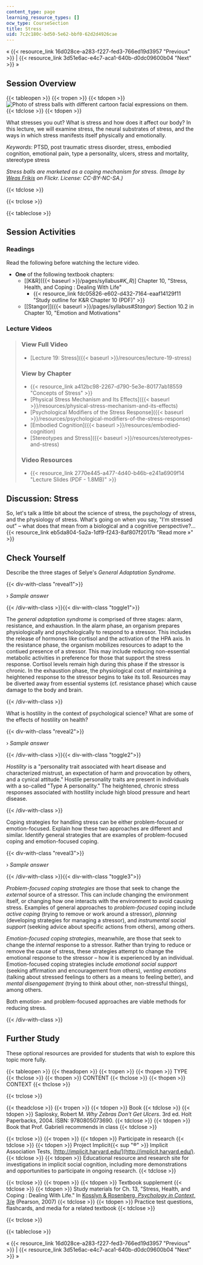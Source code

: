 ```yaml
---
content_type: page
learning_resource_types: []
ocw_type: CourseSection
title: Stress
uid: 7c2c180c-bd50-5e62-bbf0-62d2d4926cae
---
```


« {{< resource_link 16d028ce-a283-f227-fed3-766ed19d3957 "Previous" >}} | {{< resource_link 3d51e6ac-e4c7-aca1-640b-d0dc09600b04 "Next" >}} »

Session Overview
----------------

{{< tableopen >}}
{{< tropen >}}
{{< tdopen >}}
![Photo of stress balls with different cartoon facial expressions on them.](/courses/brain-and-cognitive-sciences/9-00sc-introduction-to-psychology-fall-2011/stress/lec19_chp.jpg)
{{< tdclose >}}
{{< tdopen >}}


What stresses you out? What is stress and how does it affect our body? In this lecture, we will examine stress, the neural substrates of stress, and the ways in which stress manifests itself physically and emotionally.

_Keywords_: PTSD, post traumatic stress disorder, stress, embodied cognition, emotional pain, type a personality, ulcers, stress and mortality, stereotype stress

_Stress balls are marketed as a coping mechanism for stress. (Image by [Weas Frikis](http://www.flickr.com/photos/weasfrikis/) on Flickr. License: CC-BY-NC-SA.)_


{{< tdclose >}}

{{< trclose >}}

{{< tableclose >}}

Session Activities
------------------

### Readings

Read the following before watching the lecture video.

*   **One** of the following textbook chapters:
    *   \[[K&R]({{< baseurl >}}/pages/syllabus#_K_R_)\] Chapter 10, "Stress, Health, and Coping : Dealing With Life"
        *   {{< resource_link fdc05826-e602-d432-7164-eaaf14129f11 "Study outline for K&R Chapter 10 (PDF)" >}}
    *   [\[Stangor\]]({{< baseurl >}}/pages/syllabus#_Stangor_) Section 10.2 in Chapter 10, "Emotion and Motivations"

### Lecture Videos

> ### View Full Video
> 
> *   [Lecture 19: Stress]({{< baseurl >}}/resources/lecture-19-stress)
> 
> ### View by Chapter
> 
> *   {{< resource_link a412bc98-2267-d790-5e3e-80177ab18559 "Concepts of Stress" >}}
> *   [Physical Stress Mechanism and Its Effects]({{< baseurl >}}/resources/physical-stress-mechanism-and-its-effects)
> *   [Psychological Modifiers of the Stress Response]({{< baseurl >}}/resources/psychological-modifiers-of-the-stress-response)
> *   [Embodied Cognition]({{< baseurl >}}/resources/embodied-cognition)
> *   [Stereotypes and Stress]({{< baseurl >}}/resources/stereotypes-and-stress)
> 
> ### Video Resources
> 
> *   {{< resource_link 2770e445-a477-4d40-b46b-e241a6909f14 "Lecture Slides (PDF - 1.8MB)" >}}

Discussion: Stress
------------------

So, let's talk a little bit about the science of stress, the psychology of stress, and the physiology of stress. What's going on when you say, "I'm stressed out" – what does that mean from a biological and a cognitive perspective?… {{< resource_link eb5da804-5a2a-1df9-f243-8af807f2017b "Read more »" >}}

Check Yourself
--------------

Describe the three stages of Selye's _General Adaptation Syndrome_.

{{< div-with-class "reveal1">}}

› _Sample answer_

{{< /div-with-class >}}{{< div-with-class "toggle1">}}

The _general adaptation syndrome_ is comprised of three stages: alarm, resistance, and exhaustion. In the alarm phase, an organism prepares physiologically and psychologically to respond to a stressor. This includes the release of hormones like cortisol and the activation of the HPA axis. In the resistance phase, the organism mobilizes resources to adapt to the contiued presence of a stressor. This may include reducing non-essential metabolic activities in preference for those that support the stress response. Cortisol levels remain high during this phase if the stressor is chronic. In the exhaustion phase, the physiological cost of maintaining a heightened response to the stressor begins to take its toll. Resources may be diverted away from essential systems (cf. resistance phase) which cause damage to the body and brain.

{{< /div-with-class >}}

What is hostility in the context of psychological science? What are some of the effects of hostility on health?

{{< div-with-class "reveal2">}}

› _Sample answer_

{{< /div-with-class >}}{{< div-with-class "toggle2">}}

_Hostility_ is a "personality trait associated with heart disease and characterized mistrust, an expectation of harm and provocation by others, and a cynical attitude." Hostile personality traits are present in individuals with a so-called "Type A personality." The heightened, chronic stress responses associated with hostility include high blood pressure and heart disease.

{{< /div-with-class >}}

Coping strategies for handling stress can be either problem-focused or emotion-focused. Explain how these two approaches are different and similar. Identify general strategies that are examples of problem-focused coping and emotion-focused coping.

{{< div-with-class "reveal3">}}

› _Sample answer_

{{< /div-with-class >}}{{< div-with-class "toggle3">}}

_Problem-focused coping strategies_ are those that seek to change the _external_ source of a stressor. This can include changing the environment itself, or changing how one interacts with the environment to avoid causing stress. Examples of general approaches to _problem-focused_ coping include _active coping_ (trying to remove or work around a stressor), _planning_ (developing strategies for managing a stressor), and _instrumental social support_ (seeking advice about specific actions from others), among others.

_Emotion-focused coping strategies_, meanwhile, are those that seek to change the _internal_ response to a stressor. Rather than trying to reduce or remove the cause of stress, these strategies attempt to change the emotional response to the stressor – how it is experienced by an individual. Emotion-focused coping strategies include _emotional social support_ (seeking affirmation and encouragement from others), _venting emotions_ (talking about stressed feelings to others as a means to feeling better), and _mental disengagement_ (trying to think about other, non-stressful things), among others.

Both emotion- and problem-focused approaches are viable methods for reducing stress.

{{< /div-with-class >}}

Further Study
-------------

These optional resources are provided for students that wish to explore this topic more fully.

{{< tableopen >}}
{{< theadopen >}}
{{< tropen >}}
{{< thopen >}}
TYPE
{{< thclose >}}
{{< thopen >}}
CONTENT
{{< thclose >}}
{{< thopen >}}
CONTEXT
{{< thclose >}}

{{< trclose >}}

{{< theadclose >}}
{{< tropen >}}
{{< tdopen >}}
Book
{{< tdclose >}}
{{< tdopen >}}
Saplosky, Robert M. _Why Zebras Don't Get Ulcers_. 3rd ed. Holt Paperbacks, 2004. ISBN: 9780805073690.
{{< tdclose >}}
{{< tdopen >}}
Book that Prof. Gabrieli recommends in class
{{< tdclose >}}

{{< trclose >}}
{{< tropen >}}
{{< tdopen >}}
Participate in research
{{< tdclose >}}
{{< tdopen >}}
Project Implicit{{< sup "®" >}} Implicit Association Tests, [http://implicit.harvard.edu/](http://implicit.harvard.edu/).
{{< tdclose >}}
{{< tdopen >}}
Educational resource and research site for investigations in implicit social cognition, including more demonstrations and opportunities to participate in ongoing research.
{{< tdclose >}}

{{< trclose >}}
{{< tropen >}}
{{< tdopen >}}
Textbook supplement
{{< tdclose >}}
{{< tdopen >}}
Study materials for Ch. 13, "Stress, Health, and Coping : Dealing With Life." In [Kosslyn & Rosenberg, _Psychology in Context_, 3/e](http://www.pearsonhighered.com/educator/product/Fundamentals-of-Psychology-in-Context/9780205507573.page) (Pearson, 2007)
{{< tdclose >}}
{{< tdopen >}}
Practice test questions, flashcards, and media for a related textbook
{{< tdclose >}}

{{< trclose >}}

{{< tableclose >}}

« {{< resource_link 16d028ce-a283-f227-fed3-766ed19d3957 "Previous" >}} | {{< resource_link 3d51e6ac-e4c7-aca1-640b-d0dc09600b04 "Next" >}} »